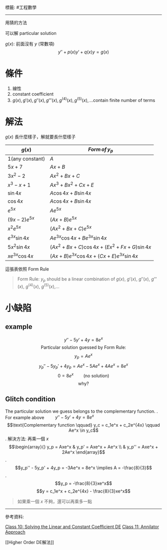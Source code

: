 標籤: #工程數學 

---

用猜的方法

可以解 particular solution

$g(x)$: 前面沒有 $y$ (常數項)
$$y'' + p(x)y' + q(x)y = g(x)$$

# 條件

1. 線性
2. constant coefficient
3. $g(x), g'(x), g''(x), g'''(x), g^{(4)}(x), g^{(5)}(x),...\text{contain finite number of terms}$

# 解法

$g(x)$ 長什麼樣子，解就要長什麼樣子

$g(x)$ | $Form\, of \, y_p$
--- | ---
$1(\text{any constant})$ | $A$
$5x + 7$ | $Ax + B$
$3x^2 - 2$ | $Ax^2 + Bx + C$
$x^3 - x + 1$ | $Ax^3 + Bx^2 + Cx + E$
$\sin 4x$ | $A\cos 4x + B\sin 4x$
$\cos 4x$ | $A\cos 4x + B\sin 4x$
$e^{5x}$ | $Ae^{5x}$
$(9x - 2)e^{5x}$ | $(Ax + B)e^{5x}$
$x^2e^{5x}$ | $(Ax^2 + Bx + C)e^{5x}$
$e^{3x}\sin 4x$ | $Ae^{3x}\cos 4x + Be^{3x}\sin 4x$
$5x^2\sin 4x$ | $(Ax^2 + Bx + C)\cos 4x + (Ex^2 + Fx + G)\sin 4x$
$xe^{3x}\cos 4x$ | $(Ax + B)e^{3x}\cos 4x + (Cx + E)e^{3x}\sin 4x$

這張表依照 Form Rule

> Form Rule:
> $y_p$ should be a linear combination of $g(x)$, $g'(x)$, $g''(x)$, $g'''(x)$, $g^{(4)}(x)$, $g^{(5)}(x)$,...

# 小缺陷

## example

$$y'' - 5y' + 4y = 8e^x$$
$$\text{Particular solution guessed by Form Rule:}$$
$$y_p = Ae^x$$
$$y_p'' - 5y_p' + 4y_p = Ae^x - 5Ae^x + 4Ae^x = 8e^x$$
$$0 = 8e^x \qquad \text{(no solution)}$$
$$\text{why?}$$

## Glitch condition

The particular solution we guess belongs to the complementary function.
.
For example above $\qquad y'' - 5y' + 4y = 8e^x$
$$\text{Complementary function \qquad} y_c = c_1e^x + c_2e^{4x} \qquad Ae^x \in y_c$$
.
解決方法: 再乘一個 $x$
$$\begin{array}{} y_p = Axe^x & y_p' = Axe^x + Ae^x \\ & y_p'' = Axe^x + 2Ae^x \end{array}$$
.
$$y_p'' - 5y_p' + 4y_p = -3Ae^x = 8e^x \implies A = -\frac{8}{3}$$
.
$$y_p = -\frac{8}{3}xe^x$$
$$y = c_1e^x + c_2e^{4x} - \frac{8}{3}xe^x$$

> 如果乘一個 $x$ 不夠，還可以再乘多一點

---

參考資料:

[Class 10: Solving the Linear and Constant Coefficient DE](https://youtu.be/4yTXud2Ig88)
[Class 11: Annilator Approach](https://youtu.be/JcgQYtArOWA)

[[Higher Order DE解法]]